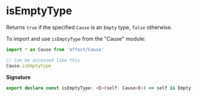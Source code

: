 # isEmptyType

Returns `true` if the specified `Cause` is an `Empty` type, `false`
otherwise.

To import and use `isEmptyType` from the "Cause" module:

```ts
import * as Cause from 'effect/Cause'

// Can be accessed like this
Cause.isEmptyType
```

**Signature**

```ts
export declare const isEmptyType: <E>(self: Cause<E>) => self is Empty
```
